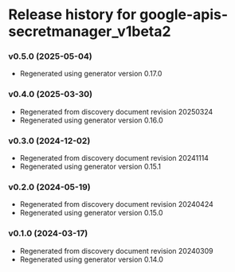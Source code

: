 # Release history for google-apis-secretmanager_v1beta2

### v0.5.0 (2025-05-04)

* Regenerated using generator version 0.17.0

### v0.4.0 (2025-03-30)

* Regenerated from discovery document revision 20250324
* Regenerated using generator version 0.16.0

### v0.3.0 (2024-12-02)

* Regenerated from discovery document revision 20241114
* Regenerated using generator version 0.15.1

### v0.2.0 (2024-05-19)

* Regenerated from discovery document revision 20240424
* Regenerated using generator version 0.15.0

### v0.1.0 (2024-03-17)

* Regenerated from discovery document revision 20240309
* Regenerated using generator version 0.14.0

